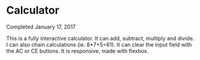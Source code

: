 # Calculator
Completed January 17, 2017

This is a fully interactive calculator. It can add, subtract, multiply and divide. I can also chain calculations (ie. 8*7+5=61). It can clear the input field with the AC or CE buttons. It is responsive, made with flexbox.
